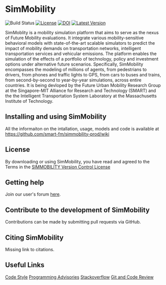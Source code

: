 # SimMobility

![Build Status](https://img.shields.io/jenkins/s/https/jenkins.qa.ubuntu.com/view/Precise/view/All%20Precise/job/precise-desktop-amd64_default.svg)
[![License]()](https://github.com/smart-fm/simmobility-prod/blob/master/license.txt)
[![DOI]()]()
[![Latest Version]()]()

SimMoblity is a mobility simulation platform that aims to serve as the nexus of Future Mobility evaluations. It integrate various mobility-sensitive behavioral models with state-of-the-art scalable simulators to predict the impact of mobility demands on transportation networks, intelligent transportation services and vehicular emissions. The platform enables the simulation of the effects of a portfolio of technology, policy and investment options under alternative future scenarios. Specifically, SimMobility encompasses the modeling of millions of agents, from pedestrians to drivers, from phones and traffic lights to GPS, from cars to buses and trains, from second-by-second to year-by-year simulations, across entire countries. It is being devloped by the Future Urban Mobility Research Group at the Singapore-MIT Alliance for Research and Technology (SMART) and the the Intelligent Transportation System Laboratory at the Massachusetts Institute of Technology.


## Installing and using SimMobility

All the informaiton on the intallation, usage, models and code is available at https://github.com/smart-fm/simmobility-prod/wiki

## License

By downloading or using SimMobility, you have read and agreed to the Terms in the <a href="https://github.com/smart-fm/simmobility-prod/blob/master/license.txt" download target="_blank">SIMMOBILITY Version Control License</a>

## Getting help

Join our user's forum <a href="http://137.132.22.82:15059/vanilla/" download target="_blank">here</a>.

## Contribute to the development of SimMobility
Contributions can be made by submitting pull requests via GitHub.

## Citing SimMobility

Missing link to citations.

## Useful Links

[Code Style](http://137.132.22.82:15012/simmob/index.php/coding_standards)
[Programming Advisories](http://137.132.22.82:15012/simmob/index.php/Programming_Advisories)
[Stackoverflow](http://stackoverflow.com/)
[Git and Code Review](https://github.com/smart-fm/simmobility-prod/wiki/Git-and-Code-Review)
